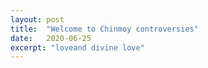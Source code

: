 ```yaml
---
layout: post
title:  "Welcome to Chinmoy controversies"
date:   2020-06-25
excerpt: "loveand divine love"
---
```

